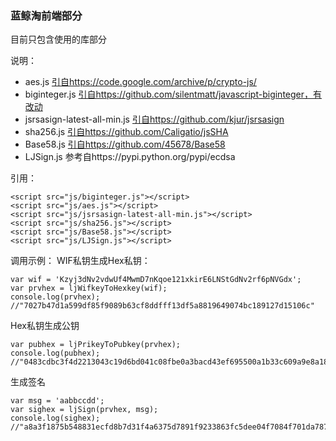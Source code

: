 ### 蓝鲸淘前端部分
目前只包含使用的库部分

说明：
- aes.js [引自https://code.google.com/archive/p/crypto-js/](https://code.google.com/archive/p/crypto-js/)
- biginteger.js [引自https://github.com/silentmatt/javascript-biginteger，有改动](https://github.com/silentmatt/javascript-biginteger)
- jsrsasign-latest-all-min.js [引自https://github.com/kjur/jsrsasign](https://github.com/kjur/jsrsasign)
- sha256.js [引自https://github.com/Caligatio/jsSHA](https://github.com/Caligatio/jsSHA)
- Base58.js [引自https://github.com/45678/Base58](https://github.com/45678/Base58/)
- LJSign.js 参考自https://pypi.python.org/pypi/ecdsa

引用：
```
<script src="js/biginteger.js"></script>
<script src="js/aes.js"></script>
<script src="js/jsrsasign-latest-all-min.js"></script>
<script src="js/sha256.js"></script>
<script src="js/Base58.js"></script>
<script src="js/LJSign.js"></script>
```
调用示例：
WIF私钥生成Hex私钥：
```
var wif = 'Kzyj3dNv2vdwUf4MwmD7nKqoe121xkirE6LNStGdNv2rf6pNVGdx';
var prvhex = ljWifkeyToHexkey(wif);
console.log(prvhex);
//"7027b47d1a599df85f9089b63cf8ddfff13df5a8819649074bc189127d15106c"
```
Hex私钥生成公钥
```
var pubhex = ljPrikeyToPubkey(prvhex);
console.log(pubhex);
//"0483cdbc3f4d2213043c19d6bd041c08fbe0a3bacd43ef695500a1b33c609a9e8a180eee2ada65ddb65154863c57bac9ab1b89a61593235991d5fb6f627c0cadbd"
```
生成签名
```
var msg = 'aabbccdd';
var sighex = ljSign(prvhex, msg);
console.log(sighex);
//"a8a3f1875b548831ecfd8b7d31f4a6375d7891f9233863fc5dee04f7084f701da787b073f1303125632971d9d0ffc69ba555813f556aa6733f79574424c85239"
```
